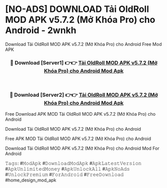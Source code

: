 # [NO-ADS] DOWNLOAD Tải OldRoll MOD APK v5.7.2 (Mở Khóa Pro) cho Android - 2wnkh
Download Tải OldRoll MOD APK v5.7.2 (Mở Khóa Pro) cho Android Free Mod APK

<div align="center">
<h3>🔴 Download [Server1] 👉👉 <a href="https://apk-comot.site?title=Tải_OldRoll_MOD_APK_v5.7.2_(Mở_Khóa_Pro)_cho_Android">Tải OldRoll MOD APK v5.7.2 (Mở Khóa Pro) cho Android Mod Apk</a></h3><br>

<h3>🔴 Download [Server2] 👉👉 <a href="https://apk-comot.site?title=Tải_OldRoll_MOD_APK_v5.7.2_(Mở_Khóa_Pro)_cho_Android">Tải OldRoll MOD APK v5.7.2 (Mở Khóa Pro) cho Android Mod Apk</a></h3>
</div>


Free Download APK MOD Tải OldRoll MOD APK v5.7.2 (Mở Khóa Pro) cho Android

Download Tải OldRoll MOD APK v5.7.2 (Mở Khóa Pro) cho Android 

Free APK MOD Tải OldRoll MOD APK v5.7.2 (Mở Khóa Pro) cho Android 

Download Tải OldRoll MOD APK v5.7.2 (Mở Khóa Pro) cho Android Mod For Android

𝚃𝚊𝚐𝚜: #𝙼𝚘𝚍𝙰𝚙𝚔 #𝙳𝚘𝚠𝚗𝚕𝚘𝚊𝚍𝙼𝚘𝚍𝙰𝚙𝚔 #𝙰𝚙𝚔𝙻𝚊𝚝𝚎𝚜𝚝𝚅𝚎𝚛𝚜𝚒𝚘𝚗 #𝙰𝚙𝚔𝚄𝚗𝚕𝚒𝚖𝚒𝚝𝚎𝚍𝙼𝚘𝚗𝚎𝚢 #𝙰𝚙𝚔𝚄𝚗𝚕𝚘𝚌𝚔𝙰𝚕𝚕 #𝙰𝚙𝚔𝙽𝚘𝙰𝚍𝚜 #𝚄𝚗𝚕𝚘𝚌𝚔𝙿𝚛𝚎𝚖𝚒𝚞𝚖 #𝙵𝚘𝚛𝙰𝚗𝚍𝚛𝚘𝚒𝚍 #𝙵𝚛𝚎𝚎𝙳𝚘𝚠𝚗𝚕𝚘𝚊𝚍 #home_design_mod_apk
